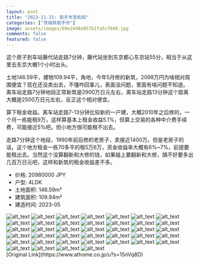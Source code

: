 ```yaml
---
layout: post
title: "2023-11-25: 取手市宮和田"
categories: ["茨城県取手市"]
image: assets/images/b9e2448a957b1fa5c7648.jpg
comments: false
featured: false
---
```

<p>这个房子到车站藤代站走路7分钟，藤代站坐到东京都心东京站55分，相当于从这里去东京大概1个小时出头。

土地146.59平，建物109.94平，角地，今年5月修的新筑，2098万円为啥相对周围便宜？现在还没卖出去，不懂咋回事儿，表面没问题，里面有啥问题不知道。
离车站走路7分钟地段正常新筑是2900万日元左右，离车站走路13分钟这个距离大概是2500万日元左右，反正这个相对便宜。

算下租金收益。离车站走路7-13分钟比较新的一户建，大概2010年之后修的，一个月一栋能租9万，这样算基本上租金收益5.1%，但算上交易的各种中介费手续费，可能接近5%吧。但小地方很可能租不出去。

走路7分钟这个地段，1990年前后修的老房子，卖接近1400万。但是老房子的话，这个地方租金一栋70多平的租5万6万，资金收益率大概有6%~7%，前提要能租出去。当然这个没算翻新和大修的钱，如果碰上要翻新和大修，搞不好要多出几百万日元吧，这样和新筑的租金收益差不多。</p>

* 价格: 20980000 JPY
* 户型: 4LDK
* 土地面积: 146.59m²
* 建筑面积: 109.94m²
* 建造时间: 2023-05


<div class="scroll-container"><img src="/assets/images/f81c30819058bff54bdd9.jpg" alt="alt_text"/>
<img src="/assets/images/ed0b747594543d9bad2a7.jpg" alt="alt_text"/>
<img src="/assets/images/f4d5004f521016d8ec6b0.jpg" alt="alt_text"/>
<img src="/assets/images/f475c15d1cf610eb70598.jpg" alt="alt_text"/>
<img src="/assets/images/9b051d9e08616e2144df3.jpg" alt="alt_text"/>
<img src="/assets/images/decb5c1d38756c201a262.jpg" alt="alt_text"/>
<img src="/assets/images/a1bc1dff99238963e3133.jpg" alt="alt_text"/>
<img src="/assets/images/359e6386c07c3d07b361a.jpg" alt="alt_text"/>
<img src="/assets/images/2e73f13dd8687471077cb.jpg" alt="alt_text"/>
<img src="/assets/images/daf6d4f2592d340e79b0b.jpg" alt="alt_text"/>
<img src="/assets/images/84f5a4a7705601ddb2f78.jpg" alt="alt_text"/>
<img src="/assets/images/39488603873b4233a4fe1.jpg" alt="alt_text"/>
<img src="/assets/images/a7aaf8f09aed66078354d.jpg" alt="alt_text"/>
<img src="/assets/images/9b0951b7d330b85da29f9.jpg" alt="alt_text"/>
<img src="/assets/images/b90df607d0e8546f1a42f.jpg" alt="alt_text"/>
<img src="/assets/images/092bf9c447c6443e92811.jpg" alt="alt_text"/>
<img src="/assets/images/596c141d59c6d289d4366.jpg" alt="alt_text"/>
<img src="/assets/images/c1b635423a78b7e45b85d.jpg" alt="alt_text"/>
<img src="/assets/images/5f5f9286cae9277a58506.jpg" alt="alt_text"/>
<img src="/assets/images/fe773283b9712ca03a5cc.jpg" alt="alt_text"/>
<img src="/assets/images/d50f3790da417295952b5.jpg" alt="alt_text"/>
<img src="/assets/images/172ead6e381fc86a81f9c.jpg" alt="alt_text"/>
<img src="/assets/images/e37d975a8ae24f358d1b1.jpg" alt="alt_text"/>
<img src="/assets/images/023e39d89e22d5fe6200b.jpg" alt="alt_text"/>
<img src="/assets/images/7fe07f246cbba0c61af67.jpg" alt="alt_text"/>
<img src="/assets/images/c047eb096bece4f0b1bfd.jpg" alt="alt_text"/>
<img src="/assets/images/a48f9145573e0239ed8a0.jpg" alt="alt_text"/>
<img src="/assets/images/679ca5f9082840bd9c230.jpg" alt="alt_text"/>
<img src="/assets/images/b4e9b3c5cee814d8525d0.jpg" alt="alt_text"/>
<img src="/assets/images/9c30a18df68e9b5de3227.jpg" alt="alt_text"/>
<img src="/assets/images/9823f91f4785d800b60b1.jpg" alt="alt_text"/>
<img src="/assets/images/1ed0c67d0d1879168a9c2.jpg" alt="alt_text"/>
<img src="/assets/images/18d60e4a0e7a7f5794538.jpg" alt="alt_text"/>
<img src="/assets/images/fa112aab25c60e0c575d3.jpg" alt="alt_text"/>
<img src="/assets/images/8cdace09068b8dcafbf4a.jpg" alt="alt_text"/>
<img src="/assets/images/cafae58a9d05692635105.jpg" alt="alt_text"/>
<img src="/assets/images/58e42e015a082b4ff4093.jpg" alt="alt_text"/>
<img src="/assets/images/2ae4d15e3d4c436987048.jpg" alt="alt_text"/>
<img src="/assets/images/fecfaf2a1415dce0736f7.jpg" alt="alt_text"/></div>
[Original Link](https://www.athome.co.jp/u?s=15nVq8D)